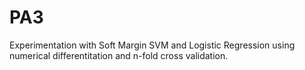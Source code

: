 # PA3

Experimentation with Soft Margin SVM and Logistic Regression using numerical differentitation and n-fold cross validation.
